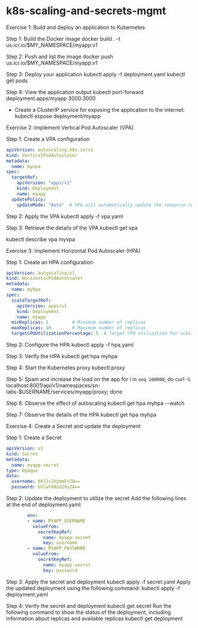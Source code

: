 # k8s-scaling-and-secrets-mgmt

Exercise 1: Build and deploy an application to Kubernetes

Step 1: Build the Docker image
docker build . -t us.icr.io/$MY_NAMESPACE/myapp:v1 

Step 2: Push and list the image
docker push us.icr.io/$MY_NAMESPACE/myapp:v1

Step 3: Deploy your application
kubectl apply -f deployment.yaml
kubectl get pods

Step 4: View the application output
kubectl port-forward deployment.apps/myapp 3000:3000 

- Create a ClusterIP service for exposing the application to the internet:
kubectl expose deployment/myapp


Exercise 2: Implement Vertical Pod Autoscaler (VPA)

Step 1: Create a VPA configuration
```yaml
apiVersion: autoscaling.k8s.io/v1
kind: VerticalPodAutoscaler
metadata:
  name: myvpa
spec:
  targetRef:
    apiVersion: "apps/v1"
    kind: Deployment
    name: myapp
  updatePolicy:
    updateMode: "Auto"  # VPA will automatically update the resource requests and limits
```
Step 2: Apply the VPA
kubectl apply -f vpa.yaml

Step 3: Retrieve the details of the VPA
kubectl get vpa

kubectl describe vpa myvpa

Exercise 3: Implement Horizontal Pod Autoscaler (HPA)

Step 1: Create an HPA configuration
```yaml
apiVersion: autoscaling/v1
kind: HorizontalPodAutoscaler
metadata:
  name: myhpa
spec:
  scaleTargetRef:
    apiVersion: apps/v1
    kind: Deployment
    name: myapp
  minReplicas: 1         # Minimum number of replicas
  maxReplicas: 10        # Maximum number of replicas
  targetCPUUtilizationPercentage: 5  # Target CPU utilization for scaling
```

Step 2: Configure the HPA
kubectl apply -f hpa.yaml

Step 3: Verify the HPA
kubectl get hpa myhpa

Step 4: Start the Kubernetes proxy
kubectl proxy

Step 5: Spam and increase the load on the app
for i in `seq 100000`; do curl -L localhost:8001/api/v1/namespaces/sn-labs-$USERNAME/services/myapp/proxy; done

Step 6: Observe the effect of autoscaling
kubectl get hpa myhpa --watch

Step 7: Observe the details of the HPA
kubectl get hpa myhpa


Exercise 4: Create a Secret and update the deployment

Step 1: Create a Secret
```yaml
apiVersion: v1
kind: Secret
metadata:
  name: myapp-secret
type: Opaque
data:
  username: bXl1c2VybmFtZQ==
  password: bXlwYXNzd29yZA==
```

Step 2: Update the deployment to utilize the secret
Add the following lines at the end of deployment.yaml:
```yaml
        env:
        - name: MYAPP_USERNAME
          valueFrom:
            secretKeyRef:
              name: myapp-secret
              key: username
        - name: MYAPP_PASSWORD
          valueFrom:
            secretKeyRef:
              name: myapp-secret
              key: password
```

Step 3: Apply the secret and deployment
kubectl apply -f secret.yaml
Apply the updated deployment using the following command:
kubectl apply -f deployment.yaml

Step 4: Verify the secret and deployment
kubectl get secret
Run the following command to show the status of the deployment, including information about replicas and available replicas
kubectl get deployment
